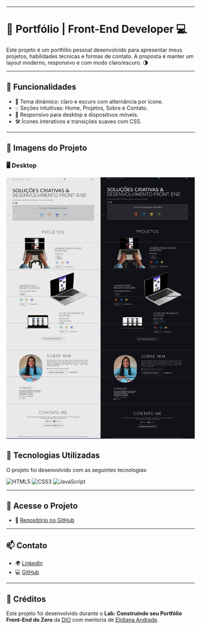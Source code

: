 
---

# 🎨 Portfólio | Front-End Developer 💻

Este projeto é um portfólio pessoal desenvolvido para apresentar meus projetos, habilidades técnicas e formas de contato. A proposta é manter um layout moderno, responsivo e com modo claro/escuro. 🌗

---

## 🧩 Funcionalidades

- 🎨 Tema dinâmico: claro e escuro com alternância por ícone.
- 💡 Seções intuitivas: Home, Projetos, Sobre e Contato.
- 📱 Responsivo para desktop e dispositivos móveis.
- 🛠️ Ícones interativos e transições suaves com CSS.

---

## 📸 Imagens do Projeto



### 🖥️ Desktop

![Preview Desktop](222.jpg)


## 🚀 Tecnologias Utilizadas

O projeto foi desenvolvido com as seguintes tecnologias:

![HTML5](https://img.shields.io/badge/HTML5-E34F26?style=for-the-badge&logo=html5&logoColor=white)
![CSS3](https://img.shields.io/badge/CSS3-1572B6?style=for-the-badge&logo=css3&logoColor=white)
![JavaScript](https://img.shields.io/badge/JavaScript-F7DF1E?style=for-the-badge&logo=javascript&logoColor=black)


---

## 🔗 Acesse o Projeto

- 💾 [Repositório no GitHub](https://github.com/samirasfonseca/PORTIFOLIO)

---

## 📫 Contato

 
- 🌍 [LinkedIn](https://www.linkedin.com/in/samira-santos-92364911a/)  
- 💻 [GitHub](https://github.com/samirasfonseca)

---

## 🧪 Créditos

Este projeto foi desenvolvido durante o **Lab: Construindo seu Portfólio Front-End do Zero** da [DIO](https://dio.me) com mentoria de [Elidiana Andrade](https://github.com/elidianaandrade).  
